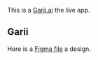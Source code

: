 This is a [Garii.ai](https://garri-qhvkx8thy-andyalex234.vercel.app/) the live app.

## Garii

Here is a [Figma file](https://www.figma.com/file/IU3zbSP66xXpbdweLPvI9m/Garri's?node-id=6%3A786&t=LakJWACYshJuEGhK-1) a design.
 

